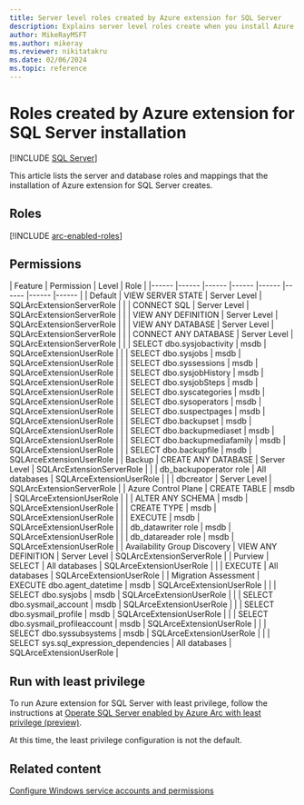 ```yaml
---
title: Server level roles created by Azure extension for SQL Server
description: Explains server level roles create when you install Azure extension for SQL Server. Used by SQL Server enabled by Azure Arc
author: MikeRayMSFT
ms.author: mikeray
ms.reviewer: nikitatakru
ms.date: 02/06/2024
ms.topic: reference
---
```


# Roles created by Azure extension for SQL Server installation

[!INCLUDE [SQL Server](../../includes/applies-to-version/sqlserver.md)]

This article lists the server and database roles and mappings that the installation of Azure extension for SQL Server creates.

## Roles

[!INCLUDE [arc-enabled-roles](../../includes/arc-enabled-roles.md)]

## Permissions

|  Feature | Permission | Level | Role |
|------ |------ |------ |------ |------ |------ |------ |------ |
| Default | VIEW SERVER STATE | Server Level | SQLArcExtensionServerRole |
| | CONNECT SQL | Server Level | SQLArcExtensionServerRole |
| | VIEW ANY DEFINITION | Server Level | SQLArcExtensionServerRole |
| | VIEW ANY DATABASE | Server Level | SQLArcExtensionServerRole |
| | CONNECT ANY DATABASE | Server Level | SQLArcExtensionServerRole |
| | SELECT dbo.sysjobactivity | msdb | SQLArceExtensionUserRole |
| | SELECT dbo.sysjobs | msdb | SQLArceExtensionUserRole |
| | SELECT dbo.syssessions | msdb | SQLArceExtensionUserRole |
| | SELECT dbo.sysjobHistory | msdb | SQLArceExtensionUserRole |
| | SELECT dbo.sysjobSteps | msdb | SQLArceExtensionUserRole |
| | SELECT dbo.syscategories | msdb | SQLArceExtensionUserRole |
| | SELECT dbo.sysoperators | msdb | SQLArceExtensionUserRole |
| | SELECT dbo.suspectpages | msdb | SQLArceExtensionUserRole |
| | SELECT dbo.backupset | msdb | SQLArceExtensionUserRole |
| | SELECT dbo.backupmediaset | msdb | SQLArceExtensionUserRole |
| | SELECT dbo.backupmediafamily | msdb | SQLArceExtensionUserRole |
| | SELECT dbo.backupfile | msdb | SQLArceExtensionUserRole |
| Backup | CREATE ANY DATABASE | Server Level | SQLArcExtensionServerRole |
| | db_backupoperator role | All databases | SQLArceExtensionUserRole |
| | dbcreator | Server Level | SQLArcExtensionServerRole |
| Azure Control Plane | CREATE TABLE | msdb | SQLArceExtensionUserRole |
| | ALTER ANY SCHEMA | msdb | SQLArceExtensionUserRole |
| | CREATE TYPE | msdb | SQLArceExtensionUserRole |
| | EXECUTE | msdb | SQLArceExtensionUserRole |
| | db_datawriter role | msdb | SQLArceExtensionUserRole |
| | db_datareader role | msdb | SQLArceExtensionUserRole |
| Availability Group Discovery | VIEW ANY DEFINITION | Server Level | SQLArcExtensionServerRole |
| Purview | SELECT | All databases | SQLArceExtensionUserRole |
| | EXECUTE | All databases | SQLArceExtensionUserRole |
| Migration Assessment | EXECUTE dbo.agent_datetime | msdb | SQLArceExtensionUserRole |
| | SELECT dbo.sysjobs | msdb | SQLArceExtensionUserRole |
| | SELECT dbo.sysmail_account | msdb | SQLArceExtensionUserRole |
| | SELECT dbo.sysmail_profile | msdb | SQLArceExtensionUserRole |
| | SELECT dbo.sysmail_profileaccount | msdb | SQLArceExtensionUserRole |
| | SELECT dbo.syssubsystems | msdb | SQLArceExtensionUserRole |
| | SELECT sys.sql_expression_dependencies | All databases | SQLArceExtensionUserRole |

## Run with least privilege

To run Azure extension for SQL Server with least privilege, follow the instructions at [Operate SQL Server enabled by Azure Arc with least privilege (preview)](configure-least-privilege.md).

At this time, the least privilege configuration is not the default.

## Related content

[Configure Windows service accounts and permissions](../../database-engine/configure-windows/configure-windows-service-accounts-and-permissions.md)
